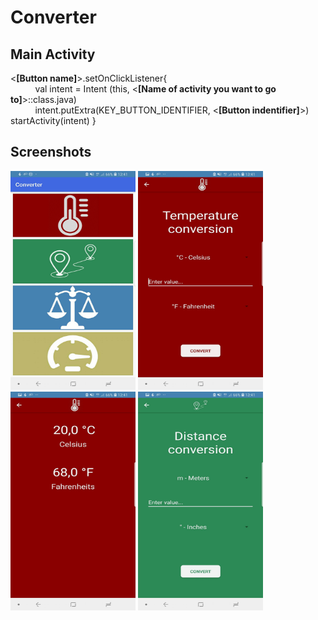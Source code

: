 # Converter

## Main Activity

<**[Button name]**>.setOnClickListener{<br />
            val intent = Intent (this, <**[Name of activity you want to go to]**>::class.java)<br />
            intent.putExtra(KEY_BUTTON_IDENTIFIER, <**[Button indentifier]**>)<br />
            startActivity(intent) } <br />
            
## Screenshots
<img src="https://github.com/LukaZagar1995/Converter/blob/master/IzgledAplikacije/MainMenu.jpg" width="200" height="350"> <img src="https://github.com/LukaZagar1995/Converter/blob/master/IzgledAplikacije/TemperatureConversion.jpg" width="200" height="350"> <img src="https://github.com/LukaZagar1995/Converter/blob/master/IzgledAplikacije/Result.jpg" width="200" height="350"> <img src="https://github.com/LukaZagar1995/Converter/blob/master/IzgledAplikacije/DistanceConversion.jpg" width="200" height="350">
